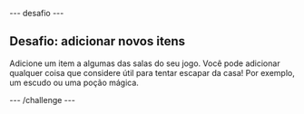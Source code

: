 \--- desafio \---

## Desafio: adicionar novos itens

Adicione um item a algumas das salas do seu jogo. Você pode adicionar qualquer coisa que considere útil para tentar escapar da casa! Por exemplo, um escudo ou uma poção mágica.

\--- /challenge \---